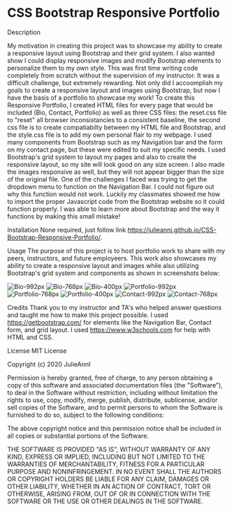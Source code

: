 
# CSS Bootstrap Responsive Portfolio

Description

My motivation in creating this project was to showcase my ability to create a responsive layout using Bootstrap and their grid system. I also wanted show I could display responsive images and modify Bootstrap elements to personalize them to my own style. This was first time writing code completely from scratch without the supervision of my instructor. It was a difficult challenge, but extremely rewarding. Not only did I accoomplish my goals to create a responsive layout and images using Bootstrap, but now I have the basis of a portfolio to showcase my work! 
To create this Responsive Portfolio, I created HTML files for every page that would be included (Bio, Contact, Portfolio) as well as three CSS files: the reset.css file to "reset" all browser inconsistancies to a consistent baseline, the second css file is to create compatiabilty between my HTML file and Bootstrap, and the style.css file is to add my own personal flair to my webpage. 
I used many components from Bootstrap such as my Navigation bar and the form on my contact page, but these were edited to suit my specific needs. I used Bootstrap's grid system to layout my pages and also to create the responsive layout, so my site will look good on any size screen. I also made the images responsive as well, but they will not appear bigger than the size of the original file. 
One of the challenges I faced was trying to get the dropdown menu to function on the Navigation Bar. I could not figure out why this function would not work. Luckily my classmates showed me how to import the proper Javascript code from the Bootstrap website so it could function properly. I was able to learn more about Bootstrap and the way it functions by making this small mistake!

Installation
None required, just follow link https://julieanni.github.io/CSS-Bootstrap-Responsive-Portfolio/.


Usage
The purpose of this project is to host portfolio work to share with my peers, instructors, and future employeers. 
This work also showcases my ability to create a responsive layout and images while also utilizing Bootstrap's grid system and components as shown in screenshots below:

![Bio-992px](/Images/bio-992.png)
![Bio-768px](/Images/bio-768.png)
![Bio-400px](/Images/bio-400.png)
![Portfolio-992px](/Images/portfolio-992.png)
![Portfolio-768px](/Images/portfolio-768.png)
![Portfolio-400px](/Images/portfolio-400.png)
![Contact-992px](/Images/contact-992.png)
![Contact-768px](/Images/contact-768.png)

Credits
Thank you to my instructor and TA's who helped answer questions and taught me how to make this project possible. 
I used https://getbootstrap.com/ for elements like the Navigation Bar, Contact form, and grid layout.
I used https://www.w3schools.com for help with HTML and CSS.

License
MIT License 

Copyright (c) 2020 JulieAnnI

Permission is hereby granted, free of charge, to any person obtaining a copy
of this software and associated documentation files (the "Software"), to deal
in the Software without restriction, including without limitation the rights
to use, copy, modify, merge, publish, distribute, sublicense, and/or sell
copies of the Software, and to permit persons to whom the Software is
furnished to do so, subject to the following conditions:

The above copyright notice and this permission notice shall be included in all
copies or substantial portions of the Software.

THE SOFTWARE IS PROVIDED "AS IS", WITHOUT WARRANTY OF ANY KIND, EXPRESS OR
IMPLIED, INCLUDING BUT NOT LIMITED TO THE WARRANTIES OF MERCHANTABILITY,
FITNESS FOR A PARTICULAR PURPOSE AND NONINFRINGEMENT. IN NO EVENT SHALL THE
AUTHORS OR COPYRIGHT HOLDERS BE LIABLE FOR ANY CLAIM, DAMAGES OR OTHER
LIABILITY, WHETHER IN AN ACTION OF CONTRACT, TORT OR OTHERWISE, ARISING FROM,
OUT OF OR IN CONNECTION WITH THE SOFTWARE OR THE USE OR OTHER DEALINGS IN THE
SOFTWARE.





